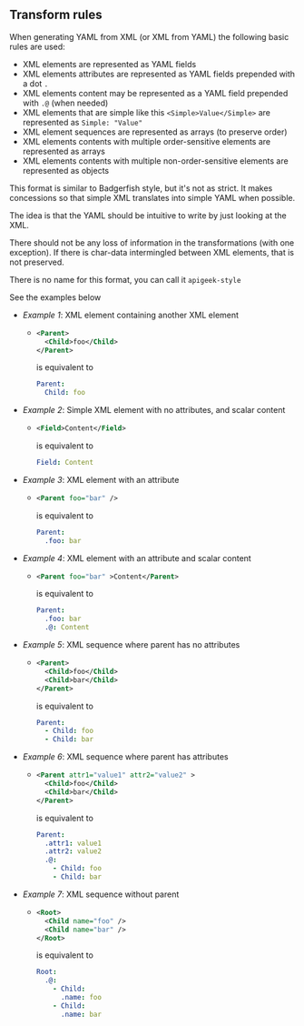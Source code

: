 ## Transform rules

When generating YAML from XML (or XML from YAML) the following basic rules are used:

* XML elements are represented as YAML fields
* XML elements attributes are represented as YAML fields prepended with a dot `.`
* XML elements content may be represented as a YAML field prepended with `.@` (when needed)
* XML elements that are simple like this `<Simple>Value</Simple>` are represented as `Simple: "Value"`
* XML element sequences are represented as arrays (to preserve order)
* XML elements contents with multiple order-sensitive elements are represented as arrays
* XML elements contents with multiple non-order-sensitive elements are represented as objects

This format is similar to Badgerfish style, but it's not as strict.
It makes concessions so that simple XML translates into simple YAML when possible.

The idea is that the YAML should be intuitive to write by just looking at the XML.

There should not be any loss of information in the transformations (with one exception).
If there is char-data intermingled between XML elements, that is not preserved.

There is no name for this format, you can call it `apigeek-style`


See the examples below

* *Example 1*: XML element containing another XML element
    *  ```xml
       <Parent>
         <Child>foo</Child>
       </Parent>
       ```
       is equivalent to
       ```yaml
       Parent:
         Child: foo
       ```
* *Example 2*: Simple XML element with no attributes, and scalar content
    * ```xml
      <Field>Content</Field>
      ```
      is equivalent to
      ```yaml
      Field: Content
      ```
* *Example 3*: XML element with an attribute
    * ```xml
      <Parent foo="bar" />
      ```
      is equivalent to
      ```yaml
      Parent: 
        .foo: bar
      ```
* *Example 4*: XML element with an attribute and  scalar content
    * ```xml
      <Parent foo="bar" >Content</Parent>
      ``` 
      is equivalent to
      ```yaml
      Parent:
        .foo: bar
        .@: Content
      ```
* *Example 5*: XML sequence where parent has no attributes
    * ```xml
      <Parent>
        <Child>foo</Child>
        <Child>bar</Child>
      </Parent>
      ```
      is equivalent to
      ```yaml
      Parent:
        - Child: foo
        - Child: bar
      ```
* *Example 6*: XML sequence where parent has attributes
    * ```xml
      <Parent attr1="value1" attr2="value2" >
        <Child>foo</Child>
        <Child>bar</Child>
      </Parent>
      ``` 
      is equivalent to
      ```yaml
      Parent:
        .attr1: value1
        .attr2: value2
        .@:
          - Child: foo
          - Child: bar
      ```
* *Example 7*: XML sequence without parent
    * ```xml
      <Root>
        <Child name="foo" />
        <Child name="bar" />
      </Root>
      ```
      is equivalent to
      ```yaml
      Root:
        .@:
          - Child:
            .name: foo
          - Child:
            .name: bar
      ```